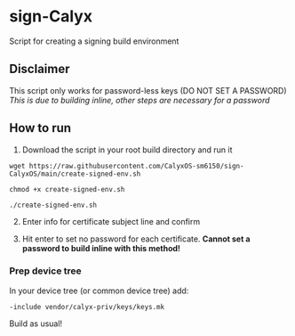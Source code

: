 # sign-Calyx
Script for creating a signing build environment

## Disclaimer
This script only works for password-less keys (DO NOT SET A PASSWORD) *This is due to building inline, other steps are necessary for a password*

## How to run
1. Download the script in your root build directory and run it

`wget https://raw.githubusercontent.com/CalyxOS-sm6150/sign-CalyxOS/main/create-signed-env.sh`

`chmod +x create-signed-env.sh`

`./create-signed-env.sh`

2. Enter info for certificate subject line and confirm

3. Hit enter to set no password for each certificate. **Cannot set a password to build inline with this method!**

### Prep device tree
In your device tree (or common device tree) add:

`-include vendor/calyx-priv/keys/keys.mk`

Build as usual!
